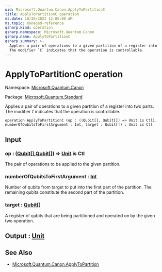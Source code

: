 ```yaml
---
uid: Microsoft.Quantum.Canon.ApplyToPartitionC
title: ApplyToPartitionC operation
ms.date: 10/20/2022 12:00:00 AM
ms.topic: managed-reference
qsharp.kind: operation
qsharp.namespace: Microsoft.Quantum.Canon
qsharp.name: ApplyToPartitionC
qsharp.summary: >-
  Applies a pair of operations to a given partition of a register into two parts.
  The modifier `C` indicates that the operation is controllable.
---
```


# ApplyToPartitionC operation

Namespace: [Microsoft.Quantum.Canon](xref:Microsoft.Quantum.Canon)

Package: [Microsoft.Quantum.Standard](https://nuget.org/packages/Microsoft.Quantum.Standard)


Applies a pair of operations to a given partition of a register into two parts.The modifier `C` indicates that the operation is controllable.

```qsharp
operation ApplyToPartitionC (op : ((Qubit[], Qubit[]) => Unit is Ctl), numberOfQubitsToFirstArgument : Int, target : Qubit[]) : Unit is Ctl
```


## Input

### op : ([Qubit](xref:microsoft.quantum.qsharp.valueliterals#qubit-literals)[],[Qubit](xref:microsoft.quantum.qsharp.valueliterals#qubit-literals)[]) => [Unit](xref:microsoft.quantum.qsharp.valueliterals#unit-literal)  is Ctl

The pair of operations to be applied to the given partition.


### numberOfQubitsToFirstArgument : [Int](xref:microsoft.quantum.qsharp.valueliterals#int-literals)

Number of qubits from target to put into the first part of the partition.The remaining qubits constitute the second part of the partition.


### target : [Qubit](xref:microsoft.quantum.qsharp.valueliterals#qubit-literals)[]

A register of qubits that are being partitioned and operated on by thegiven two operation.



## Output : [Unit](xref:microsoft.quantum.qsharp.valueliterals#unit-literal)



## See Also

- [Microsoft.Quantum.Canon.ApplyToPartition](xref:Microsoft.Quantum.Canon.ApplyToPartition)